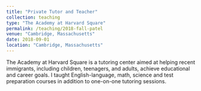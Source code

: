 ```yaml
---
title: "Private Tutor and Teacher"
collection: teaching
type: "The Academy at Harvard Square"
permalink: /teaching/2018-fall-patel
venue: "Cambridge, Massachusetts"
date: 2018-09-01
location: "Cambridge, Massachusetts"
---
```


The Academy at Harvard Square is a tutoring center aimed at helping recent immigrants, including children, teenagers, and adults, achieve educational and career goals. I taught English-language, math, science and test preparation courses in addition to one-on-one tutoring sessions.


